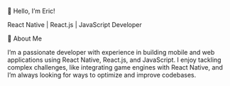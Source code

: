 👋 Hello, I’m Eric!

React Native | React.js | JavaScript Developer

🚀 About Me

I’m a passionate developer with experience in building mobile and web applications using React Native, React.js, and JavaScript. I enjoy tackling complex challenges, like integrating game engines with React Native, and I’m always looking for ways to optimize and improve codebases.
